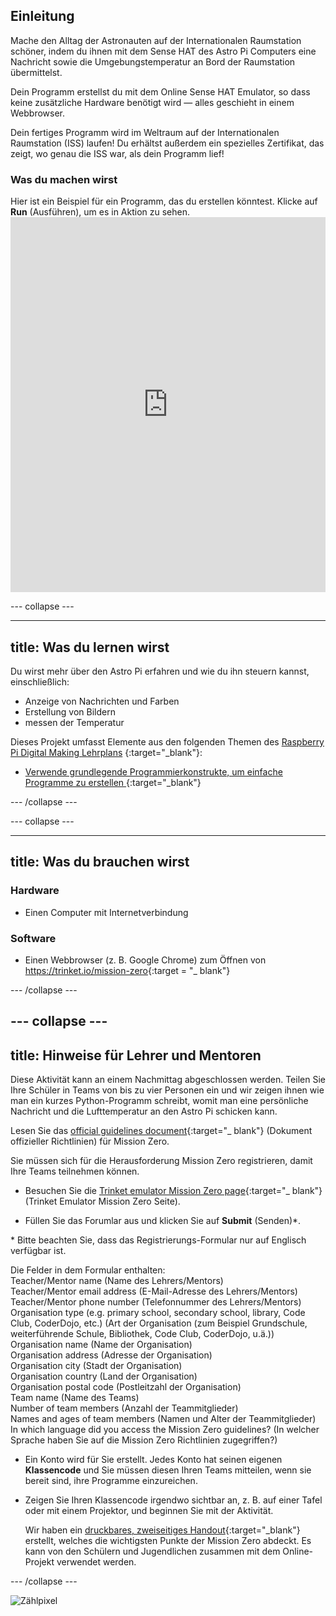 ## Einleitung

Mache den Alltag der Astronauten auf der Internationalen Raumstation schöner, indem du ihnen mit dem Sense HAT des Astro Pi Computers eine Nachricht sowie die Umgebungstemperatur an Bord der Raumstation übermittelst.

Dein Programm erstellst du mit dem Online Sense HAT Emulator, so dass keine zusätzliche Hardware benötigt wird — alles geschieht in einem Webbrowser.

Dein fertiges Programm wird im Weltraum auf der Internationalen Raumstation (ISS) laufen! Du erhältst außerdem ein spezielles Zertifikat, das zeigt, wo genau die ISS war, als dein Programm lief!

### Was du machen wirst

Hier ist ein Beispiel für ein Programm, das du erstellen könntest. Klicke auf **Run** (Ausführen), um es in Aktion zu sehen. <iframe src="https://trinket.io/embed/python/069f6138f7?outputOnly=true&start=result" width="100%" height="600" frameborder="0" marginwidth="0" marginheight="0" allowfullscreen mark="crwd-mark"></iframe> 

\--- collapse \---

* * *

## title: Was du lernen wirst

Du wirst mehr über den Astro Pi erfahren und wie du ihn steuern kannst, einschließlich:

+ Anzeige von Nachrichten und Farben
+ Erstellung von Bildern
+ messen der Temperatur

Dieses Projekt umfasst Elemente aus den folgenden Themen des [Raspberry Pi Digital Making Lehrplans](http://rpf.io/curriculum) {:target="_blank"}:

+ [Verwende grundlegende Programmierkonstrukte, um einfache Programme zu erstellen ](https://curriculum.raspberrypi.org/programming/creator/){:target="_blank"}

\--- /collapse \---

\--- collapse \---

* * *

## title: Was du brauchen wirst

### Hardware

+ Einen Computer mit Internetverbindung

### Software

+ Einen Webbrowser (z. B. Google Chrome) zum Öffnen von <https://trinket.io/mission-zero>{:target = "_ blank"}

\--- /collapse \---

## \--- collapse \---

## title: Hinweise für Lehrer und Mentoren

Diese Aktivität kann an einem Nachmittag abgeschlossen werden. Teilen Sie Ihre Schüler in Teams von bis zu vier Personen ein und wir zeigen ihnen wie man ein kurzes Python-Programm schreibt, womit man eine persönliche Nachricht und die Lufttemperatur an den Astro Pi schicken kann.

Lesen Sie das [official guidelines document](https://astro-pi.org/wp-content/uploads/2018/09/Astro_Pi_Mission_Zero_Guidelines_2018_19_V12_pages.pdf){:target="_ blank"} (Dokument offizieller Richtlinien) für Mission Zero.

Sie müssen sich für die Herausforderung Mission Zero registrieren, damit Ihre Teams teilnehmen können.

+ Besuchen Sie die [Trinket emulator Mission Zero page](https://trinket.io/mission-zero/register){:target="_ blank"} (Trinket Emulator Mission Zero Seite).

+ Füllen Sie das Forumlar aus und klicken Sie auf **Submit** (Senden)\*.

\* Bitte beachten Sie, dass das Registrierungs-Formular nur auf Englisch verfügbar ist.

Die Felder in dem Formular enthalten:  
Teacher/Mentor name (Name des Lehrers/Mentors)  
Teacher/Mentor email address (E-Mail-Adresse des Lehrers/Mentors)  
Teacher/Mentor phone number (Telefonnummer des Lehrers/Mentors)  
Organisation type (e.g. primary school, secondary school, library, Code Club, CoderDojo, etc.) (Art der Organisation (zum Beispiel Grundschule, weiterführende Schule, Bibliothek, Code Club, CoderDojo, u.ä.))  
Organisation name (Name der Organisation)  
Organisation address (Adresse der Organisation)  
Organisation city (Stadt der Organisation)  
Organisation country (Land der Organisation)  
Organisation postal code (Postleitzahl der Organisation)  
Team name (Name des Teams)  
Number of team members (Anzahl der Teammitglieder)  
Names and ages of team members (Namen und Alter der Teammitglieder)  
In which language did you access the Mission Zero guidelines? (In welcher Sprache haben Sie auf die Mission Zero Richtlinien zugegriffen?)

+ Ein Konto wird für Sie erstellt. Jedes Konto hat seinen eigenen **Klassencode** und Sie müssen diesen Ihren Teams mitteilen, wenn sie bereit sind, ihre Programme einzureichen.

+ Zeigen Sie Ihren Klassencode irgendwo sichtbar an, z. B. auf einer Tafel oder mit einem Projektor, und beginnen Sie mit der Aktivität.
    
    Wir haben ein [druckbares, zweiseitiges Handout](https://astro-pi.org/astro_pi_mission_zero_project_print_out_v10_print/){:target="_blank"} erstellt, welches die wichtigsten Punkte der Mission Zero abdeckt. Es kann von den Schülern und Jugendlichen zusammen mit dem Online-Projekt verwendet werden.

\--- /collapse \---

![Zählpixel](https://code.org/api/hour/begin_raspberrypi_astropi.png)